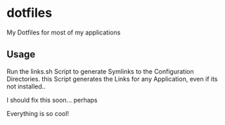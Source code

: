 # dotfiles
My Dotfiles for most of my applications

## Usage

Run the links.sh Script to generate Symlinks to the Configuration Directories.
this Script generates the Links for any Application, even if its not installed..

I should fix this soon... perhaps

Everything is so cool!
